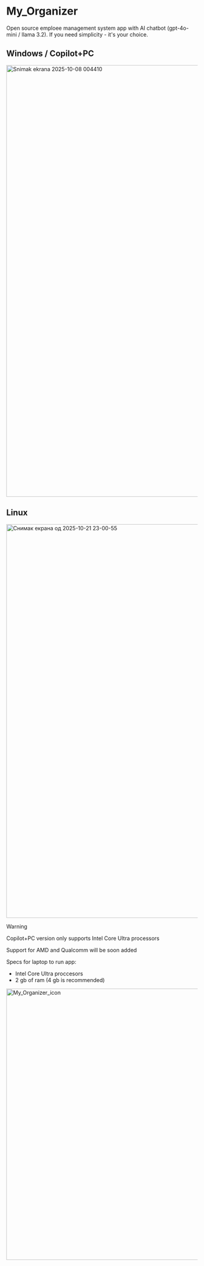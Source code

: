 # My_Organizer
Open source emploee management system app with AI chatbot (gpt-4o-mini / llama 3.2). If you need simplicity - it's your choice.

## Windows / Copilot+PC
<img width="1919" height="1136" alt="Snimak ekrana 2025-10-08 004410" src="https://github.com/user-attachments/assets/c1fe9a4e-7196-4f13-91a2-706ccee150ce" />

## Linux
<img width="1919" height="1036" alt="Снимак екрана од 2025-10-21 23-00-55" src="https://github.com/user-attachments/assets/407d01ff-6c00-4e2c-99d0-1562f97e91d4" />

> [!Warning]
> Copilot+PC version only supports Intel Core Ultra processors
>
> Support for AMD and Qualcomm will be soon added
>
> Specs for laptop to run app:
> - Intel Core Ultra proccesors
> - 2 gb of ram (4 gb is recommended)


<img width="675" height="714" alt="My_Organizer_icon" src="https://github.com/user-attachments/assets/c0e718a7-32f7-463d-bbd5-8f565e47cab8" />
